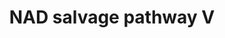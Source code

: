 ---
annotations:
- id: PW:0001375
  parent: classic metabolic pathway
  type: Pathway Ontology
  value: nicotinamide adenine dinucleotide biosynthesis, the salvage pathway
- id: PW:0000002
  parent: classic metabolic pathway
  type: Pathway Ontology
  value: classic metabolic pathway
authors:
- M.Braymer
- MaintBot
- Ddigles
- Egonw
- DeSl
- Eweitz
- Khanspers
citedin: ''
communities: []
description: 'Nicotinamide adenine dinucleotide (NAD) is an essential cofactor for
  cellular redox reactions and energy metabolism. NAD also has been shown to be an
  important substrate in a variety of biological processes, including transcriptional
  regulation, DNA repair, calcium-dependent signaling pathways, calorie-restriction-mediated
  life-span extension and age-associated diseases. NAD appears to affect these processes
  by regulating the Sir2p family of NAD-dependent deacetylases. In addition to NAD
  biosynthesis pathways, there are four additional pathways for synthesizing NAD in
  yeast: two salvage pathways from the vitamin precursor nicotinamide riboside (NR)
  and two salvage pathways from nicotinic acid riboside (NaR). Three of these salvage
  pathways converge first with the NAD salvage pathway and then with the de novo pathway,
  while the fourth, the NR salvage pathway I, is independent of both of these pathways.
  In the NR salvage pathway I, NR is phosphorylated to nicotinamide mononucleotide
  by the kinase Nrk1p, and then adenylated to NAD by Nma1p or Nma2p.cYeast have a
  second NR salvage pathway (NR salvage pathway II) that is independent of Nrk1p;
  in NR salvage pathway II NR is split into a ribosyl product and nicotinamide, which
  is subsequently converted to NAD via enzymes of the NAD salvage pathway and de novo
  pathway. The initial steps in the two NaR salvage pathways are similar to those
  of the NR salvage pathways and are catalyzed by the same enzymes; Nrk1p catalyzes
  the first step in the NR and NaR salvage pathways I and Urh1p and Pnp1p catalyze
  the first steps of the NR and NaR salvage pathways II.  Description adapted from
  [yeastgenome.org](https://pathway.yeastgenome.org/).'
last-edited: 2025-06-22
ndex: null
organisms:
- Saccharomyces cerevisiae
redirect_from:
- /index.php/Pathway:WP171
- /instance/WP171
- /instance/WP171_r139539
revision: r139539
schema-jsonld:
- '@context': https://schema.org/
  '@id': https://wikipathways.github.io/pathways/WP171.html
  '@type': Dataset
  creator:
    '@type': Organization
    name: WikiPathways
  description: 'Nicotinamide adenine dinucleotide (NAD) is an essential cofactor for
    cellular redox reactions and energy metabolism. NAD also has been shown to be
    an important substrate in a variety of biological processes, including transcriptional
    regulation, DNA repair, calcium-dependent signaling pathways, calorie-restriction-mediated
    life-span extension and age-associated diseases. NAD appears to affect these processes
    by regulating the Sir2p family of NAD-dependent deacetylases. In addition to NAD
    biosynthesis pathways, there are four additional pathways for synthesizing NAD
    in yeast: two salvage pathways from the vitamin precursor nicotinamide riboside
    (NR) and two salvage pathways from nicotinic acid riboside (NaR). Three of these
    salvage pathways converge first with the NAD salvage pathway and then with the
    de novo pathway, while the fourth, the NR salvage pathway I, is independent of
    both of these pathways. In the NR salvage pathway I, NR is phosphorylated to nicotinamide
    mononucleotide by the kinase Nrk1p, and then adenylated to NAD by Nma1p or Nma2p.cYeast
    have a second NR salvage pathway (NR salvage pathway II) that is independent of
    Nrk1p; in NR salvage pathway II NR is split into a ribosyl product and nicotinamide,
    which is subsequently converted to NAD via enzymes of the NAD salvage pathway
    and de novo pathway. The initial steps in the two NaR salvage pathways are similar
    to those of the NR salvage pathways and are catalyzed by the same enzymes; Nrk1p
    catalyzes the first step in the NR and NaR salvage pathways I and Urh1p and Pnp1p
    catalyze the first steps of the NR and NaR salvage pathways II.  Description adapted
    from [yeastgenome.org](https://pathway.yeastgenome.org/).'
  keywords:
  - 2''-O-acetyl-ADP-ribose
  - 5-phospho-α-D-ribose 1-diphosphate
  - ADP
  - AMP
  - ATP
  - H+
  - H₂O
  - L-glutamate
  - L-glutamine
  - NAD
  - NH3
  - NMA1
  - NMA2
  - NPT1
  - PNC1
  - QNS1
  - SIR2
  - a [histone]-L-lysine
  - nicotinamide
  - nicotinate
  - nicotinate adenine dinucleotide
  - phosphate
  - pyrophosphate
  - β-nicotinate D-ribonucleotide
  license: CC0
  name: NAD salvage pathway V
seo: CreativeWork
title: NAD salvage pathway V
wpid: WP171
---